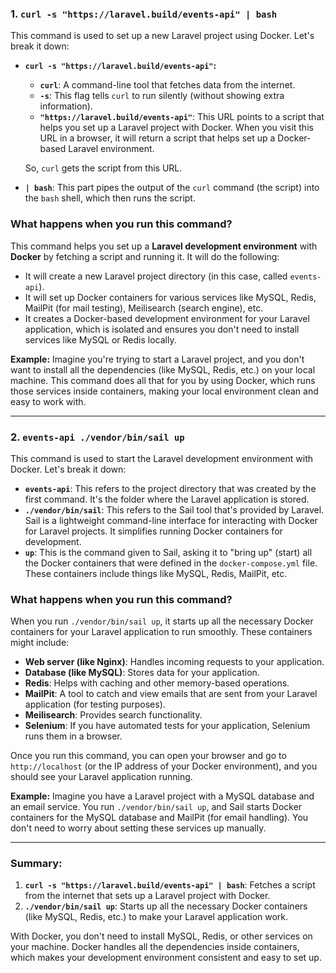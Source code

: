 ### 1\. **`curl -s "https://laravel.build/events-api" | bash`**

This command is used to set up a new Laravel project using Docker. Let's break it down:

-   **`curl -s "https://laravel.build/events-api"`:**

    -   **`curl`**: A command-line tool that fetches data from the internet.
    -   **`-s`**: This flag tells `curl` to run silently (without showing extra information).
    -   **`"https://laravel.build/events-api"`**: This URL points to a script that helps you set up a Laravel project with Docker. When you visit this URL in a browser, it will return a script that helps set up a Docker-based Laravel environment.

    So, `curl` gets the script from this URL.

-   **`| bash`**: This part pipes the output of the `curl` command (the script) into the `bash` shell, which then runs the script.

### What happens when you run this command?

This command helps you set up a **Laravel development environment** with **Docker** by fetching a script and running it. It will do the following:

-   It will create a new Laravel project directory (in this case, called `events-api`).
-   It will set up Docker containers for various services like MySQL, Redis, MailPit (for mail testing), Meilisearch (search engine), etc.
-   It creates a Docker-based development environment for your Laravel application, which is isolated and ensures you don't need to install services like MySQL or Redis locally.

**Example:** Imagine you're trying to start a Laravel project, and you don't want to install all the dependencies (like MySQL, Redis, etc.) on your local machine. This command does all that for you by using Docker, which runs those services inside containers, making your local environment clean and easy to work with.

---

### 2\. **`events-api ./vendor/bin/sail up`**

This command is used to start the Laravel development environment with Docker. Let's break it down:

-   **`events-api`**: This refers to the project directory that was created by the first command. It's the folder where the Laravel application is stored.
-   **`./vendor/bin/sail`**: This refers to the Sail tool that's provided by Laravel. Sail is a lightweight command-line interface for interacting with Docker for Laravel projects. It simplifies running Docker containers for development.
-   **`up`**: This is the command given to Sail, asking it to "bring up" (start) all the Docker containers that were defined in the `docker-compose.yml` file. These containers include things like MySQL, Redis, MailPit, etc.

### What happens when you run this command?

When you run `./vendor/bin/sail up`, it starts up all the necessary Docker containers for your Laravel application to run smoothly. These containers might include:

-   **Web server (like Nginx)**: Handles incoming requests to your application.
-   **Database (like MySQL)**: Stores data for your application.
-   **Redis**: Helps with caching and other memory-based operations.
-   **MailPit**: A tool to catch and view emails that are sent from your Laravel application (for testing purposes).
-   **Meilisearch**: Provides search functionality.
-   **Selenium**: If you have automated tests for your application, Selenium runs them in a browser.

Once you run this command, you can open your browser and go to `http://localhost` (or the IP address of your Docker environment), and you should see your Laravel application running.

**Example:** Imagine you have a Laravel project with a MySQL database and an email service. You run `./vendor/bin/sail up`, and Sail starts Docker containers for the MySQL database and MailPit (for email handling). You don't need to worry about setting these services up manually.

---

### Summary:

1.  **`curl -s "https://laravel.build/events-api" | bash`**: Fetches a script from the internet that sets up a Laravel project with Docker.
2.  **`./vendor/bin/sail up`**: Starts up all the necessary Docker containers (like MySQL, Redis, etc.) to make your Laravel application work.

With Docker, you don't need to install MySQL, Redis, or other services on your machine. Docker handles all the dependencies inside containers, which makes your development environment consistent and easy to set up.
